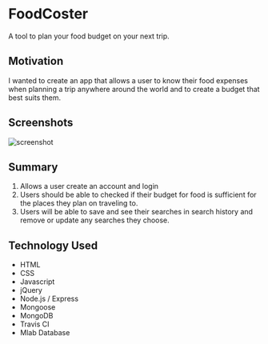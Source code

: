 # FoodCoster
A tool to plan your food budget on your next trip. 
## Motivation
I wanted to create an app that allows a user to know their food expenses when planning a trip anywhere around the world and to create a budget that best suits them.
## Screenshots
![screenshot](https://user-images.githubusercontent.com/32127270/41068941-a8fe1400-69a0-11e8-9b7f-00e81a1f65cf.png)
## Summary
1. Allows a user create an account and login
2. Users should be able to checked if their budget for food is sufficient for the places they plan on traveling to.
3. Users will be able to save and see their searches in search history and remove or update any searches they choose. 
## Technology Used
* HTML
* CSS
* Javascript
* jQuery
* Node.js / Express
* Mongoose 
* MongoDB
* Travis CI
* Mlab Database



